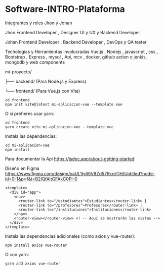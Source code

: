 # Software-INTRO-Plataforma
Integrantes y roles
Jhon y Johan

Jhon 
Frontend Developer , Designer UI y UX y Backend Developer

Johan
Frontend Developer , Backend Developer , DevOps y QA tester 

Techologias y Herramientas involucradas
Vue.js , Nodejs , javascript , css , Bootstrap , Express , mysql , Api,  mcv , docker, github action o jenkis, mongodb y web components 

mi-proyecto/

├── backend/  (Para Node.js y Express)

└── frontend/ (Para Vue.js con Vite)
```
cd frontend
npm init vite@latest mi-aplicacion-vue --template vue
```
O si prefieres usar yarn:
```
cd frontend
yarn create vite mi-aplicacion-vue --template vue
```
Instala las dependencias:
```
cd mi-aplicacion-vue
npm install
```
Para documentar la Api
https://jsdoc.app/about-getting-started

Diseño en Figma
https://www.figma.com/design/xaUL1Iy69V8Zd579kreTIH/Untitled?node-id=0-1&p=f&t=B2IQfAltGFAkC0PI-0

```
<template>
  <div id="app">
    <nav>
      <router-link to="/estudiantes">Estudiantes</router-link> |
      <router-link to="/profesores">Profesores</router-link> |
      <router-link to="/instituciones">Instituciones</router-link>
    </nav>
    <router-view></router-view> <! -- Aquí se mostrarán las vistas -->
  </div>
</template>
```

Instala las dependencias adicionales (como axios y vue-router):
```
npm install axios vue-router
```
O con yarn:
```
yarn add axios vue-router
```
